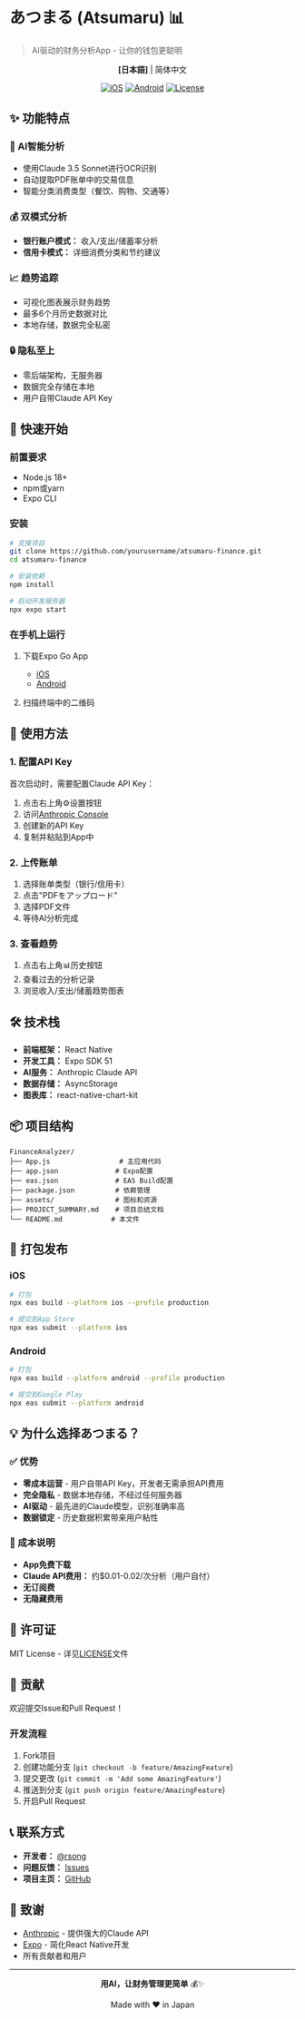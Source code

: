# あつまる (Atsumaru) 📊

> AI驱动的财务分析App - 让你的钱包更聪明

<div align="center">

**[日本語]** | 简体中文

[![iOS](https://img.shields.io/badge/iOS-App_Store-blue)](https://apps.apple.com)
[![Android](https://img.shields.io/badge/Android-Google_Play-green)](https://play.google.com)
[![License](https://img.shields.io/badge/license-MIT-orange)](LICENSE)

</div>

## ✨ 功能特点

### 🤖 AI智能分析
- 使用Claude 3.5 Sonnet进行OCR识别
- 自动提取PDF账单中的交易信息
- 智能分类消费类型（餐饮、购物、交通等）

### 💰 双模式分析
- **银行账户模式：** 收入/支出/储蓄率分析
- **信用卡模式：** 详细消费分类和节约建议

### 📈 趋势追踪
- 可视化图表展示财务趋势
- 最多6个月历史数据对比
- 本地存储，数据完全私密

### 🔒 隐私至上
- 零后端架构，无服务器
- 数据完全存储在本地
- 用户自带Claude API Key

## 🚀 快速开始

### 前置要求
- Node.js 18+
- npm或yarn
- Expo CLI

### 安装

```bash
# 克隆项目
git clone https://github.com/yourusername/atsumaru-finance.git
cd atsumaru-finance

# 安装依赖
npm install

# 启动开发服务器
npx expo start
```

### 在手机上运行

1. 下载Expo Go App
   - [iOS](https://apps.apple.com/app/expo-go/id982107779)
   - [Android](https://play.google.com/store/apps/details?id=host.exp.exponent)

2. 扫描终端中的二维码

## 📱 使用方法

### 1. 配置API Key
首次启动时，需要配置Claude API Key：
1. 点击右上角⚙️设置按钮
2. 访问[Anthropic Console](https://console.anthropic.com/settings/keys)
3. 创建新的API Key
4. 复制并粘贴到App中

### 2. 上传账单
1. 选择账单类型（银行/信用卡）
2. 点击"PDFをアップロード"
3. 选择PDF文件
4. 等待AI分析完成

### 3. 查看趋势
1. 点击右上角📊历史按钮
2. 查看过去的分析记录
3. 浏览收入/支出/储蓄趋势图表

## 🛠️ 技术栈

- **前端框架：** React Native
- **开发工具：** Expo SDK 51
- **AI服务：** Anthropic Claude API
- **数据存储：** AsyncStorage
- **图表库：** react-native-chart-kit

## 📦 项目结构

```
FinanceAnalyzer/
├── App.js                 # 主应用代码
├── app.json              # Expo配置
├── eas.json              # EAS Build配置
├── package.json          # 依赖管理
├── assets/               # 图标和资源
├── PROJECT_SUMMARY.md    # 项目总结文档
└── README.md            # 本文件
```

## 🔧 打包发布

### iOS

```bash
# 打包
npx eas build --platform ios --profile production

# 提交到App Store
npx eas submit --platform ios
```

### Android

```bash
# 打包
npx eas build --platform android --profile production

# 提交到Google Play
npx eas submit --platform android
```

## 💡 为什么选择あつまる？

### ✅ 优势
- **零成本运营** - 用户自带API Key，开发者无需承担API费用
- **完全隐私** - 数据本地存储，不经过任何服务器
- **AI驱动** - 最先进的Claude模型，识别准确率高
- **数据锁定** - 历史数据积累带来用户粘性

### 💸 成本说明
- **App免费下载**
- **Claude API费用：** 约$0.01-0.02/次分析（用户自付）
- **无订阅费**
- **无隐藏费用**

## 📄 许可证

MIT License - 详见[LICENSE](LICENSE)文件

## 🤝 贡献

欢迎提交Issue和Pull Request！

### 开发流程
1. Fork项目
2. 创建功能分支 (`git checkout -b feature/AmazingFeature`)
3. 提交更改 (`git commit -m 'Add some AmazingFeature'`)
4. 推送到分支 (`git push origin feature/AmazingFeature`)
5. 开启Pull Request

## 📞 联系方式

- **开发者：** [@rsong](https://github.com/rsong)
- **问题反馈：** [Issues](https://github.com/rsong/atsumaru-finance/issues)
- **项目主页：** [GitHub](https://github.com/rsong/atsumaru-finance)

## 🙏 致谢

- [Anthropic](https://anthropic.com) - 提供强大的Claude API
- [Expo](https://expo.dev) - 简化React Native开发
- 所有贡献者和用户

---

<div align="center">

**用AI，让财务管理更简单** 💰✨

Made with ❤️ in Japan

</div>

